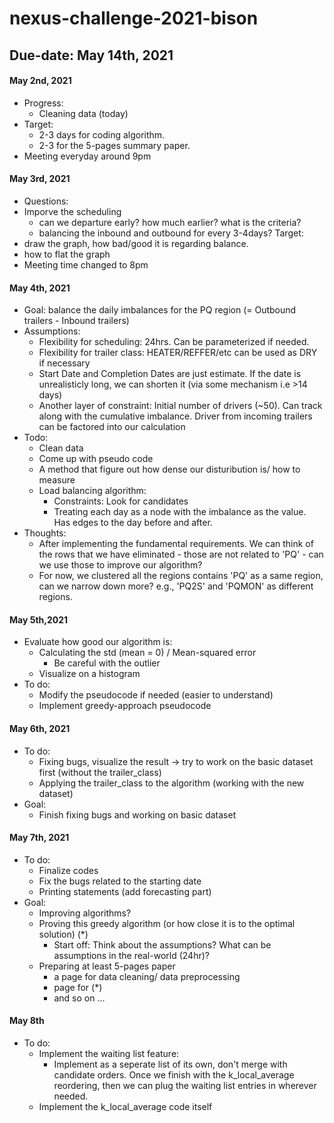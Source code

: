 # nexus-challenge-2021-bison

## Due-date: May 14th, 2021

#### May 2nd, 2021
- Progress:
  - Cleaning data (today)
- Target: 
  - 2-3 days for coding algorithm.
  - 2-3 for the 5-pages summary paper.
- Meeting everyday around 9pm
#### May 3rd, 2021
- Questions:
-   Imporve the scheduling
    - can we departure early? how much earlier? what is the criteria?
    - balancing the inbound and outbound for every 3-4days?
Target:
- draw the graph, how bad/good it is regarding balance.
- how to flat the graph
- Meeting time changed to 8pm

#### May 4th, 2021
- Goal: balance the daily imbalances for the PQ region (= Outbound trailers - Inbound trailers)
- Assumptions:
  - Flexibility for scheduling: 24hrs. Can be parameterized if needed. 
  - Flexibility for trailer class: HEATER/REFFER/etc can be used as DRY if necessary
  - Start Date and Completion Dates are just estimate. If the date is unrealisticly long, we can shorten it (via some mechanism i.e >14 days)
  - Another layer of constraint: Initial number of drivers (~50). Can track along with the cumulative imbalance. Driver from incoming trailers can be factored into our calculation
- Todo:
  - Clean data
  - Come up with pseudo code
  - A method that figure out how dense our disturibution is/ how to measure
  - Load balancing algorithm:
    - Constraints: Look for candidates
    - Treating each day as a node with the imbalance as the value. Has edges to the day before and after.
- Thoughts:
  - After implementing the fundamental requirements. We can think of the rows that we have eliminated - those are not related to 'PQ' - can we use those to improve our algorithm?
  - For now, we clustered all the regions contains 'PQ' as a same region, can we narrow down more? e.g., 'PQ2S' and 'PQMON' as different regions.

#### May 5th,2021
- Evaluate how good our algorithm is:
  - Calculating the std (mean = 0) / Mean-squared error 
     - Be careful with the outlier
  - Visualize on a histogram
- To do: 
  - Modify the pseudocode if needed (easier to understand)
  - Implement greedy-approach pseudocode


#### May 6th, 2021
- To do:
  - Fixing bugs, visualize the result -> try to work on the basic dataset first (without the trailer_class)
  - Applying the trailer_class to the algorithm (working with the new dataset)
- Goal:
  - Finish fixing bugs and working on basic dataset


#### May 7th, 2021
- To do:
  - Finalize codes
  - Fix the bugs related to the starting date
  - Printing statements (add forecasting part)
- Goal:
  - Improving algorithms?
  - Proving this greedy algorithm (or how close it is to the optimal solution)  (*)
    - Start off: Think about the assumptions? What can be assumptions in the real-world (24hr)? 
  - Preparing at least 5-pages paper
    - a page for data cleaning/ data preprocessing
    - page for (*)
    - and so on ... 


#### May 8th
- To do:
  - Implement the waiting list feature:
    - Implement as a seperate list of its own, don't merge with candidate  orders. Once we finish with the k_local_average reordering, then we can plug the waiting list entries in wherever needed.
  - Implement the k_local_average code itself
